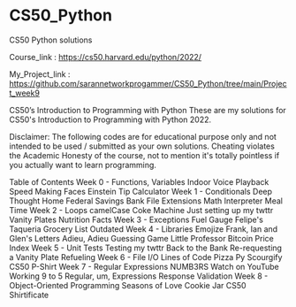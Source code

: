 # CS50_Python
CS50 Python solutions 

Course_link : https://cs50.harvard.edu/python/2022/

My_Project_link : https://github.com/sarannetworkprogammer/CS50_Python/tree/main/Project_week9

CS50’s Introduction to Programming with Python
These are my solutions for CS50's Introduction to Programming with Python 2022.

Disclaimer:
The following codes are for educational purpose only and not intended to be used / submitted as your own solutions.
Cheating violates the Academic Honesty of the course, not to mention it's totally pointless if you actually want to learn programming.

Table of Contents
Week 0 - Functions, Variables
Indoor Voice
Playback Speed
Making Faces
Einstein
Tip Calculator
Week 1 - Conditionals
Deep Thought
Home Federal Savings Bank
File Extensions
Math Interpreter
Meal Time
Week 2 - Loops
camelCase
Coke Machine
Just setting up my twttr
Vanity Plates
Nutrition Facts
Week 3 - Exceptions
Fuel Gauge
Felipe's Taqueria
Grocery List
Outdated
Week 4 - Libraries
Emojize
Frank, Ian and Glen's Letters
Adieu, Adieu
Guessing Game
Little Professor
Bitcoin Price Index
Week 5 - Unit Tests
Testing my twttr
Back to the Bank
Re-requesting a Vanity Plate
Refueling
Week 6 - File I/O
Lines of Code
Pizza Py
Scourgify
CS50 P-Shirt
Week 7 - Regular Expressions
NUMB3RS
Watch on YouTube
Working 9 to 5
Regular, um, Expressions
Response Validation
Week 8 - Object-Oriented Programming
Seasons of Love
Cookie Jar
CS50 Shirtificate
